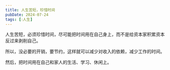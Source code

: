 ```yaml
---
title: 人生苦短，珍惜时间
pubDate: 2024-07-24
tags: [💧人生]
---
```


人生苦短，必须珍惜时间，尽可能把时间用在自己身上，而不是给资本家积累资本反过来剥削自己。

所以，没必要的开销，要节约，这样就可以减少对收入的依赖，减少工作的时间。

然后，把时间用在自己和家人的生活、学习、休闲上。

